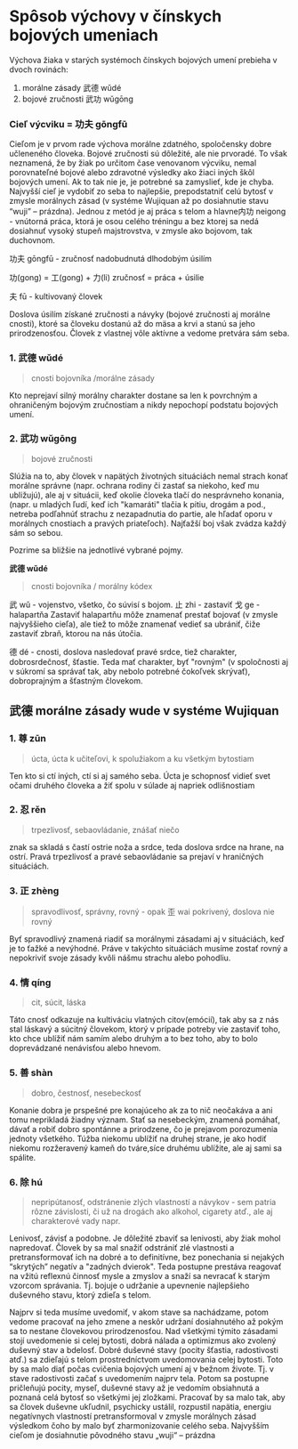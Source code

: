 # Spôsob výchovy v čínskych bojových umeniach

Výchova žiaka v starých systémoch čínskych bojových umení prebieha v dvoch rovinách: 
1. morálne zásady 武德 wǔdé
2. bojové zručnosti 武功 wǔgōng 

### Cieľ výcviku = 功夫 gōngfū

Cieľom je v prvom rade výchova morálne zdatného, spoločensky dobre učleneného človeka. Bojové zručnosti sú dôležité, ale nie prvoradé. To však neznamená, že by žiak po určitom čase venovanom výcviku, nemal porovnateľné bojové alebo zdravotné výsledky ako žiaci iných škôl bojových umení. Ak to tak nie je, je potrebné sa zamyslieť, kde je chyba. Najvyšší cieľ je vydobiť zo seba to najlepšie, prepodstatniť celú bytosť v zmysle morálnych zásad (v systéme Wujiquan až po dosiahnutie stavu “wuji” – prázdna). Jednou z metód je aj práca s telom a hlavne内功 neigong - vnútorná práca, ktorá je osou celého tréningu a bez ktorej sa nedá dosiahnuť vysoký stupeň majstrovstva, v zmysle ako bojovom, tak duchovnom.

功夫 gōngfū - zručnosť nadobudnutá dlhodobým úsilím
 
功(gong) = 工(gong) + 力(li) zručnosť = práca + úsilie

夫 fū - kultivovaný človek

Doslova úsilím získané zručnosti a návyky (bojové zručnosti aj morálne cnosti), ktoré sa človeku dostanú až do mäsa a krvi a stanú sa jeho prirodzenosťou. Človek z vlastnej vôle aktívne a vedome pretvára sám seba.

### 1. 武德 wǔdé
> cnosti bojovníka /morálne zásady

Kto neprejaví silný morálny charakter dostane sa len k povrchným a ohraničeným bojovým zručnostiam a nikdy nepochopí podstatu bojových umení.

### 2. 武功 wǔgōng
> bojové zručnosti

Slúžia na to, aby človek v napätých životných situáciách nemal strach konať morálne správne (napr. ochrana rodiny či zastať sa niekoho, keď mu ubližujú), ale aj v situácii, keď okolie človeka tlačí do nesprávneho konania, (napr. u mladých ľudí, keď ich "kamaráti" tlačia k pitiu, drogám a pod., netreba podľahnúť strachu z nezapadnutia do partie, ale hľadať oporu v morálnych cnostiach a pravých priateľoch). Najťažší boj však zvádza každý sám so sebou.

Pozrime sa bližšie na jednotlivé vybrané pojmy.

**武德 wǔdé**
> cnosti bojovníka / morálny kódex

武 wǔ - vojenstvo, všetko, čo súvisí s bojom. 止 zhi - zastaviť 戈 ge - halapartňa  Zastaviť halapartňu môže znamenať prestať bojovať (v zmysle najvyššieho cieľa), ale tiež to môže znamenať vedieť sa ubrániť, čiže zastaviť zbraň, ktorou na nás útočia.

德 dé - cnosti, doslova nasledovať pravé srdce, tiež charakter, dobrosrdečnosť, šťastie.   Teda mať charakter, byť "rovným" (v spoločnosti aj v súkromí sa správať tak, aby nebolo potrebné čokoľvek skrývať), dobroprajným a šťastným človekom.

## 武德 morálne zásady wude v systéme Wujiquan

### 1. 尊 zūn
> úcta, úcta k učiteľovi, k spolužiakom a ku všetkým bytostiam

Ten kto si ctí iných, ctí si aj samého seba. Úcta je schopnosť vidieť svet očami druhého človeka a žiť spolu v súlade aj napriek odlišnostiam

### 2. 忍 rěn
> trpezlivosť, sebaovládanie, znášať niečo

znak sa skladá s častí ostrie noža a srdce, teda doslova srdce na hrane, na ostrí. Pravá trpezlivosť a pravé sebaovládanie sa prejaví v hraničných situáciách.

### 3. 正 zhèng
> spravodlivosť, správny, rovný - opak 歪 wai pokrivený, doslova nie rovný

Byť spravodlivý znamená riadiť sa morálnymi zásadami aj v situáciách, keď je to ťažké a nevýhodné. Práve v takýchto situáciách musíme zostať rovný a nepokriviť svoje zásady kvôli nášmu strachu alebo pohodliu.

### 4. 情 qíng
> cit, súcit, láska

Táto cnosť odkazuje na kultiváciu vlatných citov(emócií), tak aby sa z nás stal láskavý a súcitný človekom, ktorý v prípade potreby vie zastaviť toho, kto chce ublížiť nám samím alebo druhým a to bez toho, aby to bolo doprevádzané nenávisťou alebo hnevom.

### 5. 善 shàn
> dobro, čestnosť, nesebeckosť

Konanie dobra je prspešné pre konajúceho ak za to nič neočakáva a ani tomu neprikladá žiadny význam. Stať sa nesebeckým, znamená pomáhať, dávať a robiť dobro spontánne a prirodzene, čo je prejavom porozumenia jednoty všetkého. Túžba niekomu ublížiť na druhej strane, je ako hodiť niekomu rozžeravený kameň do tváre,síce druhému ublížite, ale aj sami sa spálite.

### 6. 除 hú
> nepripútanosť, odstránenie zlých vlastností a návykov - sem patria rôzne závislosti, či už na drogách ako alkohol, cigarety atď., ale aj charakterové vady napr.

Lenivosť, závisť a podobne. Je dôležité zbaviť sa lenivosti, aby žiak mohol napredovať. Človek by sa mal snažiť odstrániť zlé vlastnosti a pretransformovať ich na dobré a to definitívne, bez ponechania si nejakých “skrytých” negatív a "zadných dvierok". Teda postupne prestáva reagovať na vžitú reflexnú činnosť mysle a zmyslov a snaží sa nevracať k starým vzorcom správania. Tj. bojuje o udržanie a upevnenie najlepšieho duševného stavu, ktorý zdieľa s telom.   

Najprv si teda musíme uvedomiť, v akom stave sa nachádzame, potom vedome pracovať na jeho zmene a neskôr udržaní dosiahnutého až pokým sa to nestane človekovou prirodzenosťou.  Nad všetkými týmito zásadami stojí uvedomenie si celej bytosti, dobrá nálada a optimizmus ako zvolený duševný stav a bdelosť. Dobré duševné stavy (pocity šťastia, radostivosti atď.) sa zdieľajú s telom prostredníctvom uvedomovania celej bytosti. Toto by sa malo diať počas cvičenia bojových umení aj v bežnom živote. Tj. v stave radostivosti začať s uvedomením najprv tela. Potom sa postupne pričleňujú pocity, myseľ, duševné stavy až je vedomím obsiahnutá a poznaná celá bytosť so všetkými jej zložkami. Pracovať by sa malo tak, aby sa človek duševne ukľudnil, psychicky ustálil, rozpustil napätia, energiu negatívnych vlastností pretransformoval v zmysle morálnych zásad výsledkom čoho by malo byť zharmonizovanie celého seba.  Najvyšším cieľom je dosiahnutie pôvodného stavu „wuji“ – prázdna
